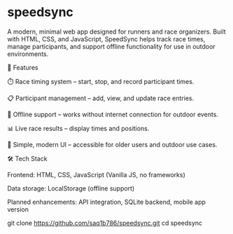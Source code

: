 # speedsync
A modern, minimal web app designed for runners and race organizers. Built with HTML, CSS, and JavaScript, SpeedSync helps track race times, manage participants, and support offline functionality for use in outdoor environments.

📌 Features

⏱️ Race timing system – start, stop, and record participant times.

📋 Participant management – add, view, and update race entries.

📶 Offline support – works without internet connection for outdoor events.

📊 Live race results – display times and positions.

🔎 Simple, modern UI – accessible for older users and outdoor use cases.

🛠️ Tech Stack

Frontend: HTML, CSS, JavaScript (Vanilla JS, no frameworks)

Data storage: LocalStorage (offline support)

Planned enhancements: API integration, SQLite backend, mobile app version


git clone https://github.com/saq1b786/speedsync.git
cd speedsync

